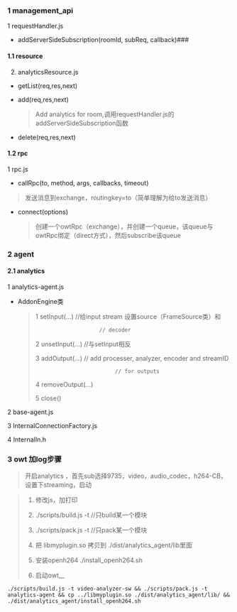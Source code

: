 ### 1 management_api

1 requestHandler.js

-   addServerSideSubscription(roomId, subReq, callback)###

#### 1.1 resource

2.  analyticsResource.js
    

-   getList(req,res,next)
    
-   add(req,res,next)
    
    > Add analytics for room,调用requestHandler.js的addServerSideSubscription函数
    
-   delete(req,res,next)
    

#### 1.2 rpc

1 rpc.js

-   callRpc(to, method, args, callbacks, timeout)

> 发送消息到exchange，routingkey=to（简单理解为给to发送消息）

-   connect(options)
    
    > 创建一个owtRpc（exchange），并创建一个queue，该queue与owtRpc绑定（direct方式），然后subscribe该queue
    

### 2 agent

#### 2.1 analytics

1 analytics-agent.js

-   AddonEngine类
    
    > 1 setInput(...) //给input stream 设置source（FrameSource类）和
    > 
    > ```
    >                     // decoder
    > ```
    > 
    > 2 unsetInput(...) //与setInput相反
    > 
    > 3 addOutput(...) // add processer, analyzer, encoder and streamID
    > 
    > ```
    >                          // for outputs
    > ```
    > 
    > 4 removeOutput(...)
    > 
    > 5 close()
    

2 base-agent.js

3 InternalConnectionFactory.js

4 InternalIn.h

### 3 owt 加log步骤

> 开启analytics ，首先sub选择9735，video，audio_codec，h264-CB，设置下streaming，启动

> 1.  修改js，加打印
>     
> 2.  ./scripts/build.js -t //只build某一个模块
>     
> 3.  ./scripts/pack.js -t //只pack某一个模块
>     
> 4.  把 libmyplugin.so 拷贝到 ./dist/analytics_agent/lib里面
>     
> 5.  安装openh264 ./install_openh264.sh
>     
> 6.  启动owt__
>     

`./scripts/build.js -t video-analyzer-sw && ./scripts/pack.js -t analytics-agent && cp ../libmyplugin.so ./dist/analytics_agent/lib/ && ./dist/analytics_agent/install_openh264.sh `
